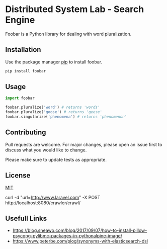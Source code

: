 # Distributed System Lab - Search Engine


Foobar is a Python library for dealing with word pluralization.

## Installation

Use the package manager [pip](https://pip.pypa.io/en/stable/) to install foobar.

```bash
pip install foobar
```

## Usage

```python
import foobar

foobar.pluralize('word') # returns 'words'
foobar.pluralize('goose') # returns 'geese'
foobar.singularize('phenomena') # returns 'phenomenon'
```

## Contributing
Pull requests are welcome. For major changes, please open an issue first to discuss what you would like to change.

Please make sure to update tests as appropriate.

## License
[MIT](https://choosealicense.com/licenses/mit/)

curl -d "url=http://www.laravel.com" -X POST http://localhost:8080/crawler/crawl/


## Usefull Links
* https://blog.sneawo.com/blog/2017/09/07/how-to-install-pillow-psycopg-pylibmc-packages-in-pythonalpine-image/
* https://www.peterbe.com/plog/synonyms-with-elasticsearch-dsl

